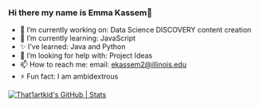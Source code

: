 ### Hi there my name is Emma Kassem👋

- 🔭 I’m currently working on: Data Science DISCOVERY content creation
- 🌱 I’m currently learning: JavaScript
- ✨ I’ve learned: Java and Python
- 🤔 I’m looking for help with: Project Ideas
- 📫 How to reach me: email: ekassem2@illinois.edu
- ⚡ Fun fact: I am ambidextrous



[![That1artkid's GitHub | Stats](https://stats.quine.sh/That1artkid/github?theme=dark)](https://quine.sh?utm_source=widgets&utm_campaign=That1artkid)

<!--
**That1artkid/That1artkid** is a ✨ _special_ ✨ repository because its `README.md` (this file) appears on your GitHub profile.

Here are some ideas to get you started:

- 🔭 I’m currently working on ...
- 🌱 I’m currently learning ...
- 👯 I’m looking to collaborate on ...
- 🤔 I’m looking for help with ...
- 💬 Ask me about ...
- 📫 How to reach me: ...
- 😄 Pronouns: ...
- ⚡ Fun fact: ...
-->
